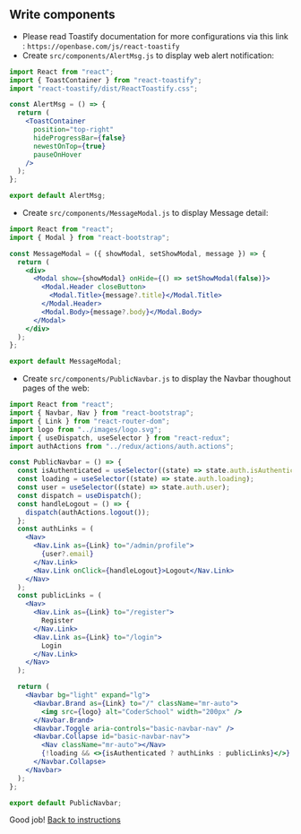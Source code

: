 ## Write components

- Please read Toastify documentation for more configurations via this link : `https://openbase.com/js/react-toastify`
- Create `src/components/AlertMsg.js` to display web alert notification:

```jsx
import React from "react";
import { ToastContainer } from "react-toastify";
import "react-toastify/dist/ReactToastify.css";

const AlertMsg = () => {
  return (
    <ToastContainer
      position="top-right"
      hideProgressBar={false}
      newestOnTop={true}
      pauseOnHover
    />
  );
};

export default AlertMsg;
```

- Create `src/components/MessageModal.js` to display Message detail:

```jsx
import React from "react";
import { Modal } from "react-bootstrap";

const MessageModal = ({ showModal, setShowModal, message }) => {
  return (
    <div>
      <Modal show={showModal} onHide={() => setShowModal(false)}>
        <Modal.Header closeButton>
          <Modal.Title>{message?.title}</Modal.Title>
        </Modal.Header>
        <Modal.Body>{message?.body}</Modal.Body>
      </Modal>
    </div>
  );
};

export default MessageModal;
```

- Create `src/components/PublicNavbar.js` to display the Navbar thoughout pages of the web:

```jsx
import React from "react";
import { Navbar, Nav } from "react-bootstrap";
import { Link } from "react-router-dom";
import logo from "../images/logo.svg";
import { useDispatch, useSelector } from "react-redux";
import authActions from "../redux/actions/auth.actions";

const PublicNavbar = () => {
  const isAuthenticated = useSelector((state) => state.auth.isAuthenticated);
  const loading = useSelector((state) => state.auth.loading);
  const user = useSelector((state) => state.auth.user);
  const dispatch = useDispatch();
  const handleLogout = () => {
    dispatch(authActions.logout());
  };
  const authLinks = (
    <Nav>
      <Nav.Link as={Link} to="/admin/profile">
        {user?.email}
      </Nav.Link>
      <Nav.Link onClick={handleLogout}>Logout</Nav.Link>
    </Nav>
  );
  const publicLinks = (
    <Nav>
      <Nav.Link as={Link} to="/register">
        Register
      </Nav.Link>
      <Nav.Link as={Link} to="/login">
        Login
      </Nav.Link>
    </Nav>
  );

  return (
    <Navbar bg="light" expand="lg">
      <Navbar.Brand as={Link} to="/" className="mr-auto">
        <img src={logo} alt="CoderSchool" width="200px" />
      </Navbar.Brand>
      <Navbar.Toggle aria-controls="basic-navbar-nav" />
      <Navbar.Collapse id="basic-navbar-nav">
        <Nav className="mr-auto"></Nav>
        {!loading && <>{isAuthenticated ? authLinks : publicLinks}</>}
      </Navbar.Collapse>
    </Navbar>
  );
};

export default PublicNavbar;
```

Good job! [Back to instructions](/README.md)
